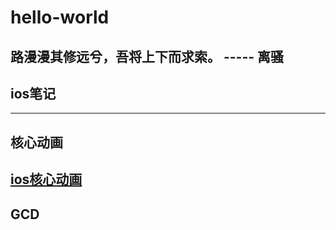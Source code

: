 # hello-world
路漫漫其修远兮，吾将上下而求索。 ----- 离骚
---
## ios笔记
---
## 核心动画
[ios核心动画](http://blog.cocoachina.com/article/61442)
---
## GCD



